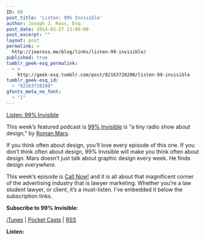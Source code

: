 ```yaml
---
ID: 89
post_title: 'Listen: 99% Invisible'
author: Joseph J. Ross, Esq.
post_date: 2014-03-27 13:00:00
post_excerpt: ""
layout: post
permalink: >
  http://joeross.me/blog/links/listen-99-invisible/
published: true
tumblr_geek-esq_permalink:
  - >
    http://geek-esq.tumblr.com/post/82163720200/listen-99-invisible
tumblr_geek-esq_id:
  - "82163720200"
gfonts_meta_no_font:
  - "1"
---
```

<a href='http://99percentinvisible.org'>Listen: 99% Invisible</a><div class="link_description"><p>This week&#8217;s featured podcast is <a href="http://99percentinvisible.org/" target="_blank">99% Invisible</a> is &#8220;a tiny radio show about design,&#8221; by <a href="http://romanmars.com/" target="_blank">Roman Mars</a>.</p>

<p><!-- more --></p>

<p>If you think often about design, you&#8217;ll love every episode of this one. If you don&#8217;t think often about design, 99% Invisible will make you think often about design. Mars doesn&#8217;t just talk about graphic design every week. He finds design <em>everywhere</em>.</p>

<p>This week&#8217;s episode is <a href="http://99percentinvisible.org/episode/call-now/" target="_blank">Call Now!</a> and it is all about that magnificent corner of the advertising industry that is lawyer marketing. Whether you&#8217;re a law student lawyer, or client, it&#8217;s a must-listen. I&#8217;ve embedded it below the subscription links.</p>

<p><strong>Subscribe to 99% Invisible:</strong></p>

<p><a href="https://itunes.apple.com/us/podcast/id394775318" target="_blank">iTunes</a> | <a href="http://pcasts.in/5hnM" target="_blank">Pocket Casts</a> | <a href="http://99pi.org/194wJHA" target="_blank">RSS</a></p>

<p><strong>Listen:</strong></p>

</div>
